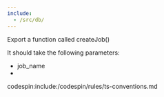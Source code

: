 ```yaml
---
include:
  - /src/db/
---
```

Export a function called createJob()

It should take the following parameters:
- job_name
- 

codespin:include:/codespin/rules/ts-conventions.md